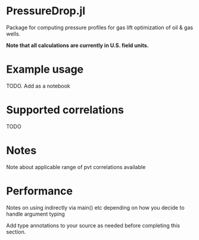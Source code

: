 # PressureDrop.jl
Package for computing pressure profiles for gas lift optimization of oil &amp; gas wells.

**Note that all calculations are currently in U.S. field units.**

# Example usage

TODO. Add as a notebook

# Supported correlations

TODO

# Notes

Note about applicable range of pvt correlations available

# Performance

Notes on using indirectly via main() etc depending on how you decide to handle argument typing

Add type annotations to your source as needed before completing this section.
